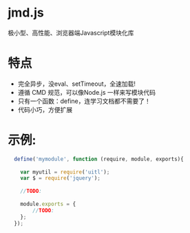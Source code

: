 # jmd.js
极小型、高性能、浏览器端Javascript模块化库
# 特点
  - 完全异步，没eval、setTimeout，全速加载!
  - 遵循 CMD 规范，可以像Node.js 一样来写模块代码
  - 只有一个函数：define，连学习文档都不需要了！
  - 代码小巧，方便扩展
# 示例:
``` Javascript
  define('mymodule', function (require, module, exports){
    
    var myutil = require('uitl');
    var $ = require('jquery');
    
    //TODO:	
    
    module.exports = {
    	//TODO:
    };
  });
```

